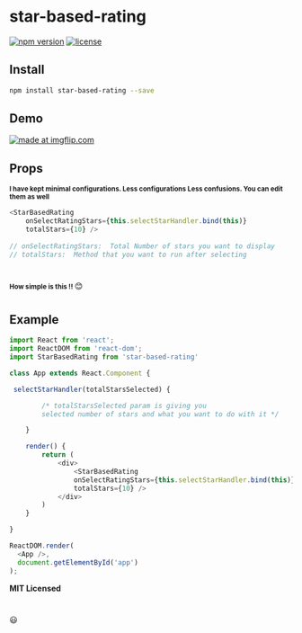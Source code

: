 # star-based-rating

[![npm version][npm-main]][npm-main]
[![license][license]][license]


## Install

```bash
npm install star-based-rating --save
```

## Demo

<a href="https://imgflip.com/gif/3oucfx"><img src="https://i.imgflip.com/3oucfx.gif" title="made at imgflip.com"/></a>


## Props

<small><b>I have kept minimal configurations. 
Less configurations Less confusions. You can edit them as well</b></small>
```javascript
<StarBasedRating 
    onSelectRatingStars={this.selectStarHandler.bind(this)} 
    totalStars={10} />   
    
// onSelectRatingStars:  Total Number of stars you want to display    
// totalStars:  Method that you want to run after selecting                                       
```
#
<small><b>How simple is this !! </b></small> :blush:
#


## Example

```javascript
import React from 'react';
import ReactDOM from 'react-dom';
import StarBasedRating from 'star-based-rating'

class App extends React.Component {

 selectStarHandler(totalStarsSelected) {

        /* totalStarsSelected param is giving you 
        selected number of stars and what you want to do with it */

    }

    render() {
        return (
            <div>
                <StarBasedRating 
                onSelectRatingStars={this.selectStarHandler.bind(this)} 
                totalStars={10} />
            </div>
        )
    }

}

ReactDOM.render(
  <App />,
  document.getElementById('app')
);
```

**MIT Licensed**

#
:smiley:

[npm-main]: http://badge.fury.io/js/react-star-rating-component.svg
[npm-image]: https://img.shields.io/npm/v/express-paginate.svg?style=flat
[license]: https://img.shields.io/apm/l/react


    
